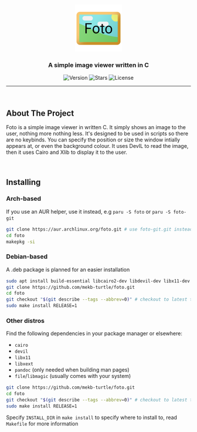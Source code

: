 <div align="center">
    <img alt="Foto" src="assets/Foto.png" width="128"/>
    <h3 align="center">A simple image viewer written in C</h3>
    <img alt="Version" src="https://img.shields.io/github/v/release/mekb-turtle/foto?display_name=tag&style=for-the-badge" />
    <img alt="Stars" src="https://img.shields.io/github/stars/mekb-turtle/foto?display_name=tag&style=for-the-badge" />
    <img alt="License" src="https://img.shields.io/github/license/mekb-turtle/foto?style=for-the-badge" />
</div>

---
<br/>

## About The Project
Foto is a simple image viewer in written C. It simply shows an image to the user, nothing more nothing less. It's designed to be used in scripts so there are no keybinds.
You can specify the position or size the window intially appears at, or even the background colour.
It uses DevIL to read the image, then it uses Cairo and Xlib to display it to the user.

<br />

## Installing
### Arch-based
If you use an AUR helper, use it instead, e.g `paru -S foto` or `paru -S foto-git`
```bash
git clone https://aur.archlinux.org/foto.git # use foto-git.git instead for latest commit
cd foto
makepkg -si
```

### Debian-based
A .deb package is planned for an easier installation
```bash
sudo apt install build-essential libcairo2-dev libdevil-dev libx11-dev libxext-dev pandoc
git clone https://github.com/mekb-turtle/foto.git
cd foto
git checkout "$(git describe --tags --abbrev=0)" # checkout to latest tag, omit for latest commit
sudo make install RELEASE=1
```

### Other distros
Find the following dependencies in your package manager or elsewhere:
- `cairo`
- `devil`
- `libx11`
- `libxext`
- `pandoc` (only needed when building man pages)
- `file`/`libmagic` (usually comes with your system)

```bash
git clone https://github.com/mekb-turtle/foto.git
cd foto
git checkout "$(git describe --tags --abbrev=0)" # checkout to latest tag, omit for latest commit
sudo make install RELEASE=1
```

Specify `INSTALL_DIR` in `make install` to specify where to install to, read `Makefile` for more information
